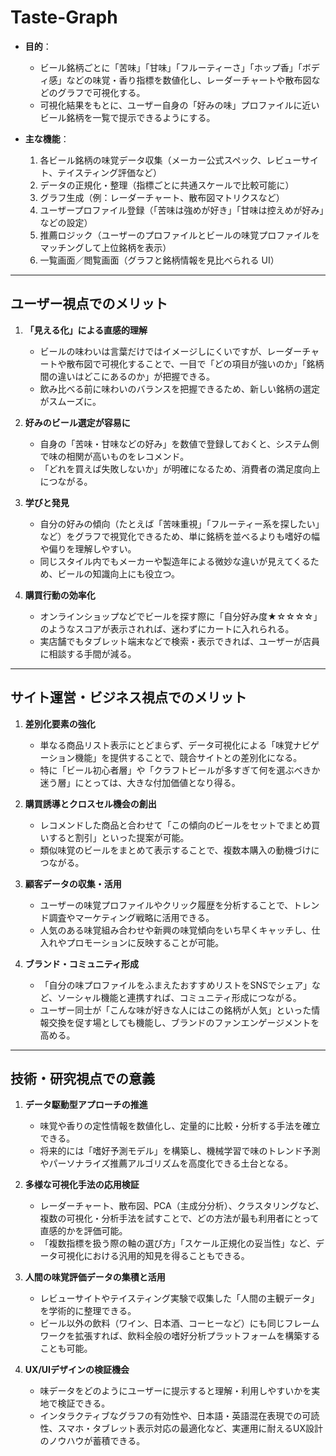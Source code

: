 # Taste-Graph


* **目的**：

  * ビール銘柄ごとに「苦味」「甘味」「フルーティーさ」「ホップ香」「ボディ感」などの味覚・香り指標を数値化し、レーダーチャートや散布図などのグラフで可視化する。
  * 可視化結果をもとに、ユーザー自身の「好みの味」プロファイルに近いビール銘柄を一覧で提示できるようにする。

* **主な機能**：

  1. 各ビール銘柄の味覚データ収集（メーカー公式スペック、レビューサイト、テイスティング評価など）
  2. データの正規化・整理（指標ごとに共通スケールで比較可能に）
  3. グラフ生成（例：レーダーチャート、散布図マトリクスなど）
  4. ユーザープロファイル登録（「苦味は強めが好き」「甘味は控えめが好み」などの設定）
  5. 推薦ロジック（ユーザーのプロファイルとビールの味覚プロファイルをマッチングして上位銘柄を表示）
  6. 一覧画面／閲覧画面（グラフと銘柄情報を見比べられる UI）

---

## ユーザー視点でのメリット

1. **「見える化」による直感的理解**

   * ビールの味わいは言葉だけではイメージしにくいですが、レーダーチャートや散布図で可視化することで、一目で「どの項目が強いのか」「銘柄間の違いはどこにあるのか」が把握できる。
   * 飲み比べる前に味わいのバランスを把握できるため、新しい銘柄の選定がスムーズに。

2. **好みのビール選定が容易に**

   * 自身の「苦味・甘味などの好み」を数値で登録しておくと、システム側で味の相関が高いものをレコメンド。
   * 「どれを買えば失敗しないか」が明確になるため、消費者の満足度向上につながる。

3. **学びと発見**

   * 自分の好みの傾向（たとえば「苦味重視」「フルーティー系を探したい」など）をグラフで視覚化できるため、単に銘柄を並べるよりも嗜好の幅や偏りを理解しやすい。
   * 同じスタイル内でもメーカーや製造年による微妙な違いが見えてくるため、ビールの知識向上にも役立つ。

4. **購買行動の効率化**

   * オンラインショップなどでビールを探す際に「自分好み度★☆☆☆☆」のようなスコアが表示されれば、迷わずにカートに入れられる。
   * 実店舗でもタブレット端末などで検索・表示できれば、ユーザーが店員に相談する手間が減る。

---

## サイト運営・ビジネス視点でのメリット

1. **差別化要素の強化**

   * 単なる商品リスト表示にとどまらず、データ可視化による「味覚ナビゲーション機能」を提供することで、競合サイトとの差別化になる。
   * 特に「ビール初心者層」や「クラフトビールが多すぎて何を選ぶべきか迷う層」にとっては、大きな付加価値となり得る。

2. **購買誘導とクロスセル機会の創出**

   * レコメンドした商品と合わせて「この傾向のビールをセットでまとめ買いすると割引」といった提案が可能。
   * 類似味覚のビールをまとめて表示することで、複数本購入の動機づけにつながる。

3. **顧客データの収集・活用**

   * ユーザーの味覚プロファイルやクリック履歴を分析することで、トレンド調査やマーケティング戦略に活用できる。
   * 人気のある味覚組み合わせや新興の味覚傾向をいち早くキャッチし、仕入れやプロモーションに反映することが可能。

4. **ブランド・コミュニティ形成**

   * 「自分の味プロファイルをふまえたおすすめリストをSNSでシェア」など、ソーシャル機能と連携すれば、コミュニティ形成につながる。
   * ユーザー同士が「こんな味が好きな人にはこの銘柄が人気」といった情報交換を促す場としても機能し、ブランドのファンエンゲージメントを高める。

---

## 技術・研究視点での意義

1. **データ駆動型アプローチの推進**

   * 味覚や香りの定性情報を数値化し、定量的に比較・分析する手法を確立できる。
   * 将来的には「嗜好予測モデル」を構築し、機械学習で味のトレンド予測やパーソナライズ推薦アルゴリズムを高度化できる土台となる。

2. **多様な可視化手法の応用検証**

   * レーダーチャート、散布図、PCA（主成分分析）、クラスタリングなど、複数の可視化・分析手法を試すことで、どの方法が最も利用者にとって直感的かを評価可能。
   * 「複数指標を扱う際の軸の選び方」「スケール正規化の妥当性」など、データ可視化における汎用的知見を得ることもできる。

3. **人間の味覚評価データの集積と活用**

   * レビューサイトやテイスティング実験で収集した「人間の主観データ」を学術的に整理できる。
   * ビール以外の飲料（ワイン、日本酒、コーヒーなど）にも同じフレームワークを拡張すれば、飲料全般の嗜好分析プラットフォームを構築することも可能。

4. **UX/UIデザインの検証機会**

   * 味データをどのようにユーザーに提示すると理解・利用しやすいかを実地で検証できる。
   * インタラクティブなグラフの有効性や、日本語・英語混在表現での可読性、スマホ・タブレット表示対応の最適化など、実運用に耐えるUX設計のノウハウが蓄積できる。

